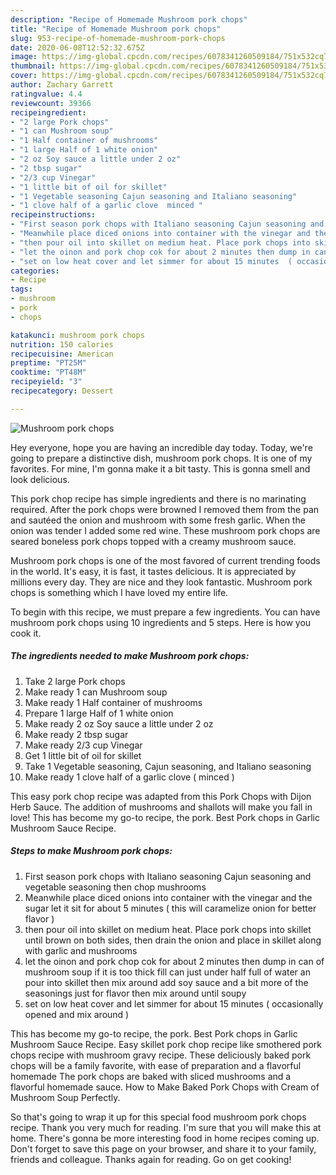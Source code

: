 ```yaml
---
description: "Recipe of Homemade Mushroom pork chops"
title: "Recipe of Homemade Mushroom pork chops"
slug: 953-recipe-of-homemade-mushroom-pork-chops
date: 2020-06-08T12:52:32.675Z
image: https://img-global.cpcdn.com/recipes/6078341260509184/751x532cq70/mushroom-pork-chops-recipe-main-photo.jpg
thumbnail: https://img-global.cpcdn.com/recipes/6078341260509184/751x532cq70/mushroom-pork-chops-recipe-main-photo.jpg
cover: https://img-global.cpcdn.com/recipes/6078341260509184/751x532cq70/mushroom-pork-chops-recipe-main-photo.jpg
author: Zachary Garrett
ratingvalue: 4.4
reviewcount: 39366
recipeingredient:
- "2 large Pork chops"
- "1 can Mushroom soup"
- "1 Half container of mushrooms"
- "1 large Half of 1 white onion"
- "2 oz Soy sauce a little under 2 oz"
- "2 tbsp sugar"
- "2/3 cup Vinegar"
- "1 little bit of oil for skillet"
- "1 Vegetable seasoning Cajun seasoning and Italiano seasoning"
- "1 clove half of a garlic clove  minced "
recipeinstructions:
- "First season pork chops with Italiano seasoning Cajun seasoning and vegetable seasoning then chop mushrooms"
- "Meanwhile place diced onions into container with the vinegar and the sugar let it sit for about 5 minutes ( this will caramelize onion for better flavor )"
- "then pour oil into skillet on medium heat. Place pork chops into skillet until brown on both sides, then drain the onion and place in skillet along with garlic and mushrooms"
- "let the oinon and pork chop cok for about 2 minutes then dump in can of mushroom soup if it is too thick fill can just under half full of water an pour into skillet then mix around add soy sauce and a bit more of the seasonings just for flavor then mix around until soupy"
- "set on low heat cover and let simmer for about 15 minutes  ( occasionally opened and mix around )"
categories:
- Recipe
tags:
- mushroom
- pork
- chops

katakunci: mushroom pork chops 
nutrition: 150 calories
recipecuisine: American
preptime: "PT25M"
cooktime: "PT48M"
recipeyield: "3"
recipecategory: Dessert

---
```



![Mushroom pork chops](https://img-global.cpcdn.com/recipes/6078341260509184/751x532cq70/mushroom-pork-chops-recipe-main-photo.jpg)

Hey everyone, hope you are having an incredible day today. Today, we're going to prepare a distinctive dish, mushroom pork chops. It is one of my favorites. For mine, I'm gonna make it a bit tasty. This is gonna smell and look delicious.

This pork chop recipe has simple ingredients and there is no marinating required. After the pork chops were browned I removed them from the pan and sautéed the onion and mushroom with some fresh garlic. When the onion was tender I added some red wine. These mushroom pork chops are seared boneless pork chops topped with a creamy mushroom sauce.

Mushroom pork chops is one of the most favored of current trending foods in the world. It's easy, it is fast, it tastes delicious. It is appreciated by millions every day. They are nice and they look fantastic. Mushroom pork chops is something which I have loved my entire life.


To begin with this recipe, we must prepare a few ingredients. You can have mushroom pork chops using 10 ingredients and 5 steps. Here is how you cook it.

<!--inarticleads1-->

##### The ingredients needed to make Mushroom pork chops:

1. Take 2 large Pork chops
1. Make ready 1 can Mushroom soup
1. Make ready 1 Half container of mushrooms
1. Prepare 1 large Half of 1 white onion
1. Make ready 2 oz Soy sauce a little under 2 oz
1. Make ready 2 tbsp sugar
1. Make ready 2/3 cup Vinegar
1. Get 1 little bit of oil for skillet
1. Take 1 Vegetable seasoning, Cajun seasoning, and Italiano seasoning
1. Make ready 1 clove half of a garlic clove ( minced )


This easy pork chop recipe was adapted from this Pork Chops with Dijon Herb Sauce. The addition of mushrooms and shallots will make you fall in love! This has become my go-to recipe, the pork. Best Pork chops in Garlic Mushroom Sauce Recipe. 

<!--inarticleads2-->

##### Steps to make Mushroom pork chops:

1. First season pork chops with Italiano seasoning Cajun seasoning and vegetable seasoning then chop mushrooms
1. Meanwhile place diced onions into container with the vinegar and the sugar let it sit for about 5 minutes ( this will caramelize onion for better flavor )
1. then pour oil into skillet on medium heat. Place pork chops into skillet until brown on both sides, then drain the onion and place in skillet along with garlic and mushrooms
1. let the oinon and pork chop cok for about 2 minutes then dump in can of mushroom soup if it is too thick fill can just under half full of water an pour into skillet then mix around add soy sauce and a bit more of the seasonings just for flavor then mix around until soupy
1. set on low heat cover and let simmer for about 15 minutes  ( occasionally opened and mix around )


This has become my go-to recipe, the pork. Best Pork chops in Garlic Mushroom Sauce Recipe. Easy skillet pork chop recipe like smothered pork chops recipe with mushroom gravy recipe. These deliciously baked pork chops will be a family favorite, with ease of preparation and a flavorful homemade The pork chops are baked with sliced mushrooms and a flavorful homemade sauce. How to Make Baked Pork Chops with Cream of Mushroom Soup Perfectly. 

So that's going to wrap it up for this special food mushroom pork chops recipe. Thank you very much for reading. I'm sure that you will make this at home. There's gonna be more interesting food in home recipes coming up. Don't forget to save this page on your browser, and share it to your family, friends and colleague. Thanks again for reading. Go on get cooking!
